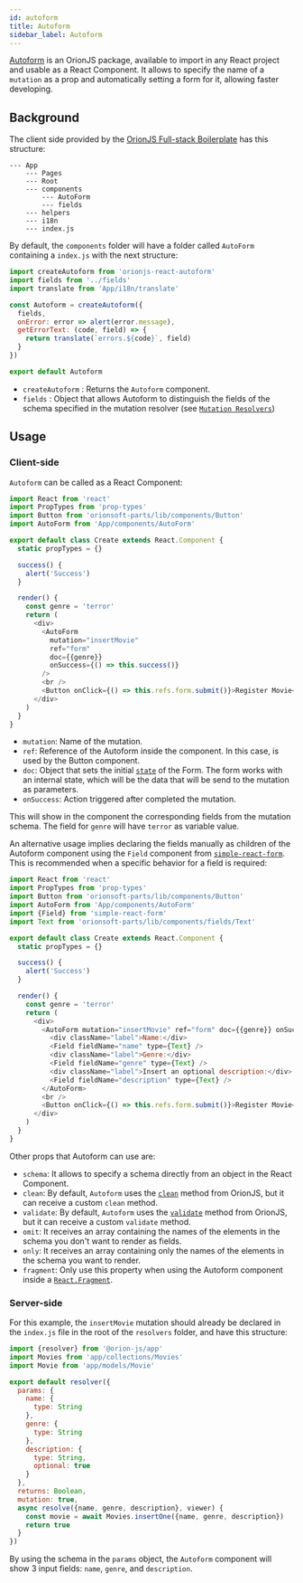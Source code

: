 ```yaml
---
id: autoform
title: Autoform
sidebar_label: Autoform
---
```


[Autoform](https://github.com/orionjs/orionjs-react-autoform) is an OrionJS package, available to import in any React project and usable as a React Component. It allows to specify the name of a `mutation` as a prop and automatically setting a form for it, allowing faster developing.

## Background

The client side provided by the [OrionJS Full-stack Boilerplate](https://github.com/orionjs/boilerplate-graphql-fullstack) has this structure:

```
--- App
    --- Pages
    --- Root
    --- components
        --- AutoForm
        --- fields
    --- helpers
    --- i18n
    --- index.js
```

By default, the `components` folder will have a folder called `AutoForm` containing a `index.js` with the next structure:

```js
import createAutoform from 'orionjs-react-autoform'
import fields from '../fields'
import translate from 'App/i18n/translate'

const Autoform = createAutoform({
  fields,
  onError: error => alert(error.message),
  getErrorText: (code, field) => {
    return translate(`errors.${code}`, field)
  }
})

export default Autoform
```

- `createAutoform` : Returns the `Autoform` component.
- `fields` : Object that allows Autoform to distinguish the fields of the schema specified in the mutation resolver (see [`Mutation Resolvers`](https://orionjs.com/docs/resolvers#mutation-resolver))

## Usage

### Client-side

`Autoform` can be called as a React Component:

```js
import React from 'react'
import PropTypes from 'prop-types'
import Button from 'orionsoft-parts/lib/components/Button'
import AutoForm from 'App/components/AutoForm'

export default class Create extends React.Component {
  static propTypes = {}

  success() {
    alert('Success')
  }

  render() {
    const genre = 'terror'
    return (
      <div>
        <AutoForm
          mutation="insertMovie"
          ref="form"
          doc={{genre}}
          onSuccess={() => this.success()}
        />
        <br />
        <Button onClick={() => this.refs.form.submit()}>Register Movie</Button>
      </div>
    )
  }
}
```

- `mutation`: Name of the mutation.
- `ref`: Reference of the Autoform inside the component. In this case, is used by the Button component.
- `doc`: Object that sets the initial [`state`](https://reactjs.org/docs/state-and-lifecycle.html) of the Form. The form works with an internal state, which will be the data that will be send to the mutation as parameters.
- `onSuccess`: Action triggered after completed the mutation.

This will show in the component the corresponding fields from the mutation schema. The field for `genre` will have `terror` as variable value.

An alternative usage implies declaring the fields manually as children of the Autoform component using the `Field` component from [`simple-react-form`](https://github.com/nicolaslopezj/simple-react-form). This is recommended when a specific behavior for a field is required:

```js
import React from 'react'
import PropTypes from 'prop-types'
import Button from 'orionsoft-parts/lib/components/Button'
import AutoForm from 'App/components/AutoForm'
import {Field} from 'simple-react-form'
import Text from 'orionsoft-parts/lib/components/fields/Text'

export default class Create extends React.Component {
  static propTypes = {}

  success() {
    alert('Success')
  }

  render() {
    const genre = 'terror'
    return (
      <div>
        <AutoForm mutation="insertMovie" ref="form" doc={{genre}} onSuccess={() => this.success()}>
          <div className="label">Name:</div>
          <Field fieldName="name" type={Text} />
          <div className="label">Genre:</div>
          <Field fieldName="genre" type={Text} />
          <div className="label">Insert an optional description:</div>
          <Field fieldName="description" type={Text} />
        </AutoForm>
        <br />
        <Button onClick={() => this.refs.form.submit()}>Register Movie</Button>
      </div>
    )
  }
}
```

Other props that Autoform can use are:

- `schema`: It allows to specify a schema directly from an object in the React Component.
- `clean`: By default, `Autoform` uses the [`clean`](https://orionjs.com/docs/models#validate-and-clean) method from OrionJS, but it can receive a custom `clean` method.
- `validate`: By default, `Autoform` uses the [`validate`](https://orionjs.com/docs/models#validate-and-validate) method from OrionJS, but it can receive a custom `validate` method.
- `omit`: It receives an array containing the names of the elements in the schema you don't want to render as fields.
- `only`: It receives an array containing only the names of the elements in the schema you want to render.
- `fragment`: Only use this property when using the Autoform component inside a [`React.Fragment`](https://reactjs.org/docs/fragments.html).

### Server-side

For this example, the `insertMovie` mutation should already be declared in the `index.js` file in the root of the `resolvers` folder, and have this structure:

```js
import {resolver} from '@orion-js/app'
import Movies from 'app/collections/Movies'
import Movie from 'app/models/Movie'

export default resolver({
  params: {
    name: {
      type: String
    },
    genre: {
      type: String
    },
    description: {
      type: String,
      optional: true
    }
  },
  returns: Boolean,
  mutation: true,
  async resolve({name, genre, description}, viewer) {
    const movie = await Movies.insertOne({name, genre, description})
    return true
  }
})
```

By using the schema in the `params` object, the `Autoform` component will show 3 input fields: `name`, `genre`, and `description`.
